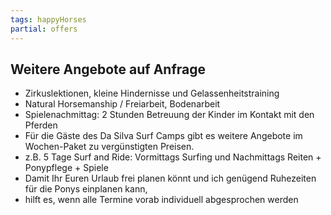 ```yaml
---
tags: happyHorses
partial: offers
---
```

## Weitere Angebote auf Anfrage

* Zirkuslektionen, kleine Hindernisse und Gelassenheitstraining
* Natural Horsemanship / Freiarbeit, Bodenarbeit
* Spielenachmittag: 2 Stunden Betreuung der Kinder im Kontakt mit den Pferden
* Für die Gäste des Da Silva Surf Camps gibt es weitere Angebote im Wochen-Paket zu vergünstigten Preisen.
* z.B. 5 Tage Surf and Ride: Vormittags Surfing und Nachmittags Reiten + Ponypflege + Spiele
* Damit Ihr Euren Urlaub frei planen könnt und ich genügend Ruhezeiten für die Ponys einplanen kann,
* hilft es, wenn alle Termine vorab individuell abgesprochen werden

